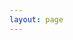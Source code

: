 ```yaml
---
layout: page
---
```


#

<script setup>
import TagList from './components/TagList.vue'
</script>

<TagList />
